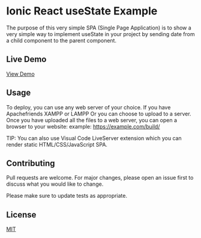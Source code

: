 # Ionic React useState Example

The purpose of this very simple SPA (Single Page Application) is to show a very simple way to implement useState in your project by sending date from a child component to the parent component.

## Live Demo
[View Demo]([https://choosealicense.com/licenses/mit/](https://edwinaquino.github.io/Ionic-React-useState-Hook-Example/))


## Usage

To deploy, you can use any web server of your choice. If you have Apachefriends XAMPP or LAMPP Or you can choose to upload to a server. Once you have uploaded all the files to a web server, you can open a browser to your website: example: https://example.com/build/

TIP: You can also use Visual Code LiveServer extension which you can render static HTML/CSS/JavaScript SPA.

## Contributing
Pull requests are welcome. For major changes, please open an issue first to discuss what you would like to change.

Please make sure to update tests as appropriate.

## License
[MIT](https://choosealicense.com/licenses/mit/)
